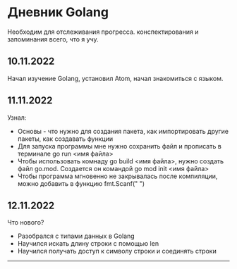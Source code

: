 # Дневник Golang
Необходим для отслеживания прогресса. конспектирования и запоминания всего, что я учу.
## 10.11.2022
Начал изучение Golang, установил Atom, начал знакомиться с языком.
## 11.11.2022
Узнал:
+ Основы - что нужно для создания пакета, как импортировать другие пакеты, как создавать функции
+ Для запуска программы мне нужно сохранить файл и прописать в терминале go run <имя файла>
+ Чтобы использовать комнаду go build <имя файла>, нужно создать файл go.mod. Создается он командой go mod init <имя файла>
+ Чтобы программа мгновенно не закрывалась после компиляции, можно добавить в функцию fmt.Scanf(" ")
## 12.11.2022
Что нового?
+ Разобрался с типами данных в Golang
+ Научился искать длину строки с помощью len
+ Научился получать доступ к символу строки и соединять строки
---
